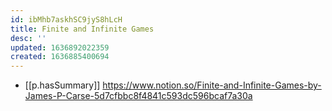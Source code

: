 ```yaml
---
id: ibMhb7askhSC9jyS8hLcH
title: Finite and Infinite Games
desc: ''
updated: 1636892022359
created: 1636885400694
---
```



- [[p.hasSummary]] https://www.notion.so/Finite-and-Infinite-Games-by-James-P-Carse-5d7cfbbc8f4841c593dc596bcaf7a30a
